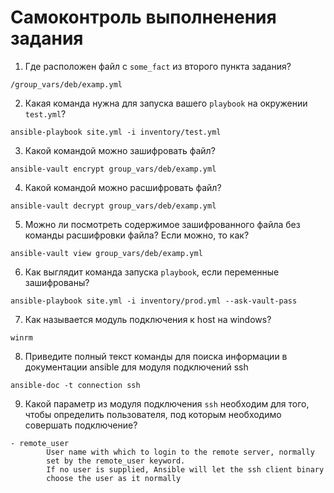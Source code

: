 # Самоконтроль выполненения задания

1. Где расположен файл с `some_fact` из второго пункта задания?

```text
/group_vars/deb/examp.yml
```

2. Какая команда нужна для запуска вашего `playbook` на окружении `test.yml`?

```text
ansible-playbook site.yml -i inventory/test.yml
```

3. Какой командой можно зашифровать файл?

```text
ansible-vault encrypt group_vars/deb/examp.yml
```
4. Какой командой можно расшифровать файл?

```text
ansible-vault decrypt group_vars/deb/examp.yml
```
5. Можно ли посмотреть содержимое зашифрованного файла без команды расшифровки файла? Если можно, то как?

```text
ansible-vault view group_vars/deb/examp.yml
```
6. Как выглядит команда запуска `playbook`, если переменные зашифрованы?

```text
ansible-playbook site.yml -i inventory/prod.yml --ask-vault-pass
```
7. Как называется модуль подключения к host на windows?

```text
winrm
```
8. Приведите полный текст команды для поиска информации в документации ansible для модуля подключений ssh

```text
ansible-doc -t connection ssh
```
9. Какой параметр из модуля подключения `ssh` необходим для того, чтобы определить пользователя, под которым необходимо совершать подключение?

```text
- remote_user
        User name with which to login to the remote server, normally
        set by the remote_user keyword.
        If no user is supplied, Ansible will let the ssh client binary
        choose the user as it normally
```
